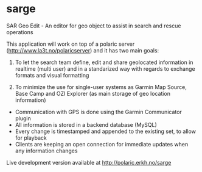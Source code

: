 sarge
=====

SAR Geo Edit - An editor for geo object to assist in search and rescue operations

This application will work on top of a polaric server (http://www.la3t.no/polaricserver) and it has two main goals:

1) To let the search team define, edit and share geolocated information in realtime (multi user) and in a standarized way with regards to exchange formats and visual formatting

2) To minimize the use for single-user systems as Garmin Map Source, Base Camp and OZI Explorer (as main storage of geo location information)

* Communication with GPS is done using the Garmin Communicator plugin
* All information is stored in a backend database (MySQL)
* Every change is timestamped and appended to the existing set, to allow for playback
* Clients are keeping an open connection for immediate updates when any information changes

Live development version available at http://polaric.erkh.no/sarge
